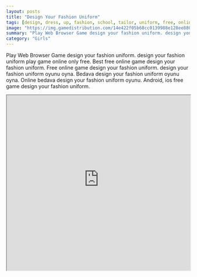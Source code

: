 ```yaml
---
layout: posts
title: "Design Your Fashion Uniform"
tags: [design, dress, up, fashion, school, tailor, uniform, free, online, games, oyna, game, free, games, play, play, games]
image: "https://img.gamedistribution.com/14e422f05b68cc0139988e128ee880df.jpg"
summary: "Play Web Browser Game design your fashion uniform. design your fashion uniform play game online only free. Best free online game design your fashion uniform. Free online game design your fashion uniform. design your fashion uniform oyunu oyna. Bedava design your fashion uniform oyunu oyna. Online bedava design your fashion uniform oyunu. Android, ios free game design your fashion uniform."
category: "Girls"
---
```


Play Web Browser Game design your fashion uniform. design your fashion uniform play game online only free. Best free online game design your fashion uniform. Free online game design your fashion uniform. design your fashion uniform oyunu oyna. Bedava design your fashion uniform oyunu oyna. Online bedava design your fashion uniform oyunu. Android, ios free game design your fashion uniform.

<iframe width="100%" height="480px;" src="https://flash.gamedistribution.com?game=14e422f05b68cc0139988e128ee880df"></iframe>